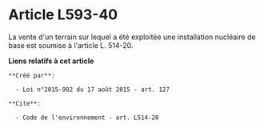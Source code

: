 # Article L593-40

La vente d'un terrain sur lequel a été exploitée une installation nucléaire de base est soumise à l'article L. 514-20.

**Liens relatifs à cet article**

	**Créé par**:

	  - Loi n°2015-992 du 17 août 2015 - art. 127

	**Cite**:

	  - Code de l'environnement - art. L514-20
